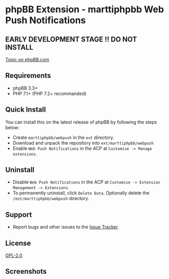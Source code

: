 # phpBB Extension - marttiphpbb Web Push Notifications

## EARLY DEVELOPMENT STAGE !! DO NOT INSTALL

[Topic on phpBB.com]()

## Requirements

* phpBB 3.3+
* PHP 7.1+ (PHP 7.2+ recommanded)


## Quick Install

You can install this on the latest release of phpBB by following the steps below:

* Create `marttiphpbb/webpush` in the `ext` directory.
* Download and unpack the repository into `ext/marttiphpbb/webpush`
* Enable `Web Push Notifications` in the ACP at `Customise -> Manage extensions`.

## Uninstall

* Disable `Web Push Notifications` in the ACP at `Customise -> Extension Management -> Extensions`.
* To permanently uninstall, click `Delete Data`. Optionally delete the `/ext/marttiphpbb/webpush` directory.

## Support

* Report bugs and other issues to the [Issue Tracker](https://github.com/marttiphpbb/phpbb-ext-webpush/issues).

## License

[GPL-2.0](license.txt)

## Screenshots